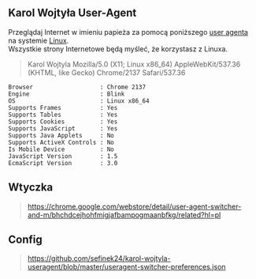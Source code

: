 ## Karol Wojtyła User-Agent
Przeglądaj Internet w imieniu papieża za pomocą poniższego [user agenta](https://pl.wikipedia.org/wiki/User_agent) na systemie [Linux](https://pl.wikipedia.org/wiki/Linux).  
Wszystkie strony Internetowe będą myśleć, że korzystasz z Linuxa.

> Karol Wojtyla Mozilla/5.0 (X11; Linux x86_64) AppleWebKit/537.36 (KHTML, like Gecko) Chrome/2137 Safari/537.36

```
Browser                   : Chrome 2137
Engine                    : Blink
OS                        : Linux x86_64
Supports Frames           : Yes
Supports Tables           : Yes
Supports Cookies          : Yes
Supports JavaScript       : Yes
Supports Java Applets     : No
Supports ActiveX Controls : No
Is Mobile Device          : No
JavaScript Version        : 1.5
EcmaScript Version        : 3.0
```

## Wtyczka
> https://chrome.google.com/webstore/detail/user-agent-switcher-and-m/bhchdcejhohfmigjafbampogmaanbfkg/related?hl=pl

## Config
> https://github.com/sefinek24/karol-wojtyla-useragent/blob/master/useragent-switcher-preferences.json